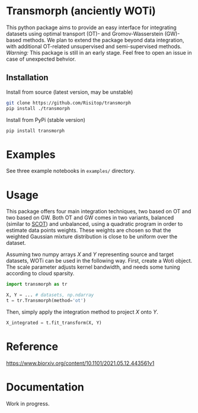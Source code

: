 # Transmorph (anciently WOTi)

This python package aims to provide an easy interface for integrating
datasets using optimal transport (OT)- and Gromov-Wasserstein (GW)-based
methods. We plan to extend the package beyond data integration, with
additional OT-related unsupervised and semi-supervised methods.
*Warning:* This package is still in an early stage. Feel free to
open an issue in case of unexpected behvior.

## Installation

Install from source (latest version, may be unstable)
```sh
git clone https://github.com/Risitop/transmorph
pip install ./transmorph
```

Install from PyPi (stable version)

``` sh
pip install transmorph
```
# Examples

See three example notebooks in `examples/` directory.

# Usage

This package offers four main integration techniques, two based on
OT and two based on GW. Both OT and GW comes in two variants, balanced
(similar to [SCOT](https://github.com/rsinghlab/SCOT "SCOT project")) 
and unbalanced, using a quadratic program
in order to estimate data points weights. These weights are chosen
so that the weighted Gaussian mixture distribution is close to be
uniform over the dataset.

Assuming two numpy arrays *X* and *Y* representing source and target
datasets, WOTi can be used in the following way. First, create a
Woti object. The scale parameter adjusts kernel bandwidth, and needs
some tuning according to cloud sparsity.

``` python
import transmorph as tr

X, Y = ... # datasets, np.ndarray
t = tr.Transmorph(method='ot')
```

Then, simply apply the integration method to project *X* onto *Y*.

``` python
X_integrated = t.fit_transform(X, Y)
```

# Reference

https://www.biorxiv.org/content/10.1101/2021.05.12.443561v1

# Documentation

Work in progress.
